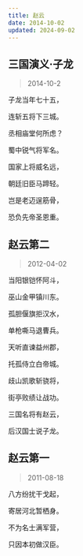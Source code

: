```yaml
---
title: 赵云
date: 2014-10-02
updated: 2024-09-02
---
```


## 三国演义·子龙 ##

> 2014-10-2

子龙当年七十五，

连斩五将下三城。

丞相庙堂何所虑？ 

蜀中锐气将军名。

国家上将威名远，

朝廷旧臣马蹄轻。

岂是老迈逞筋骨，

恐负先帝圣恩重。

## 赵云第二 ##

> 2012-04-02

当阳银铠怀阿斗，

巫山金甲镇川东。

孤胆偃旗拒汉水，

单枪嘶马退曹兵。

天听直谏益州郡，

托孤侍立白帝城。

歧山凯歌斩骁将，

街亭败绩让战功。

三国名将有赵云，

后汉国士说子龙。

## 赵云第一 ##

> 2011-08-18

八方纷扰干戈起，

寄居河北暂栖身。

不为名士满军营，

只因本初做汉臣。
